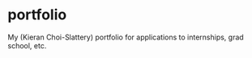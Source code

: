 # portfolio

My (Kieran Choi-Slattery) portfolio for applications to internships, grad school, etc.
